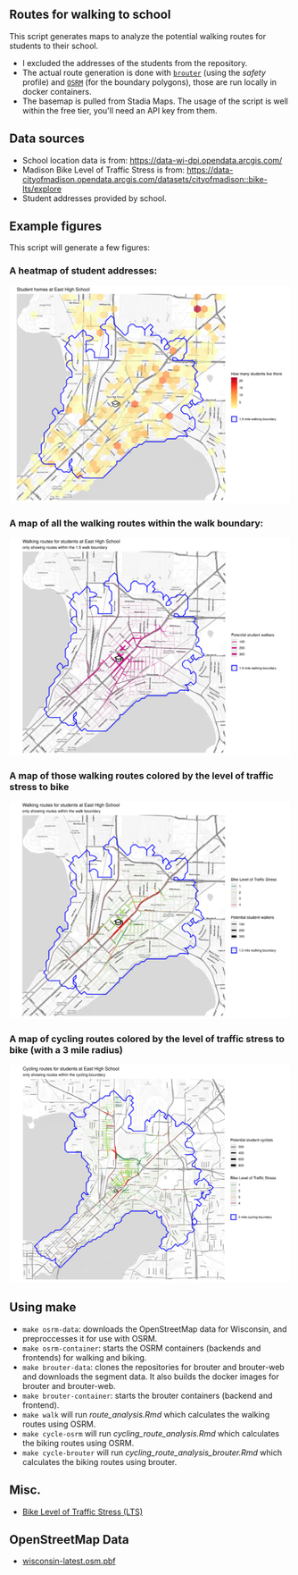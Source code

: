 ## Routes for walking to school
This script generates maps to analyze the potential walking routes for students to their school.

- I excluded the addresses of the students from the repository.
- The actual route generation is done with [`brouter`](https://github.com/abrensch/brouter) (using the *safety* profile) and [`OSRM`](https://github.com/Project-OSRM/osrm-backend) (for the boundary polygons), those are run locally in docker containers.
- The basemap is pulled from Stadia Maps. The usage of the script is well within the free tier, you'll need an API key from them.

## Data sources
- School location data is from: https://data-wi-dpi.opendata.arcgis.com/
- Madison Bike Level of Traffic Stress is from: https://data-cityofmadison.opendata.arcgis.com/datasets/cityofmadison::bike-lts/explore
- Student addresses provided by school.

## Example figures
This script will generate a few figures:
### A heatmap of student addresses:
![example address figure](examples/example-addresses.png)

### A map of all the walking routes within the walk boundary:
![example routes figure](examples/example-routes.png)

### A map of those walking routes colored by the level of traffic stress to bike
![example routes-lts figure](examples/example-routes-lts.png)

### A map of cycling routes colored by the level of traffic stress to bike (with a 3 mile radius)
![example routes-lts figure](examples/example-routes-lts_cycling.png)

## Using make
- `make osrm-data`: downloads the OpenStreetMap data for Wisconsin, and preproccesses it for use with OSRM.
- `make osrm-container`: starts the OSRM containers (backends and frontends) for walking and biking.
- `make brouter-data`: clones the repositories for brouter and brouter-web and downloads the segment data. It also builds the docker images for brouter and brouter-web.
- `make brouter-container`: starts the brouter containers (backend and frontend).
- `make walk` will run *route_analysis.Rmd* which
calculates the walking routes using OSRM.
- `make cycle-osrm` will run *cycling_route_analysis.Rmd* which calculates the biking routes using OSRM.
- `make cycle-brouter` will run *cycling_route_analysis_brouter.Rmd* which calculates the biking routes using brouter.

## Misc.
- [Bike Level of Traffic Stress (LTS)](https://www.dvrpc.org/webmaps/bike-lts/analysis/)

## OpenStreetMap Data
- [wisconsin-latest.osm.pbf](https://download.geofabrik.de/north-america/us/wisconsin-latest.osm.pbf)
